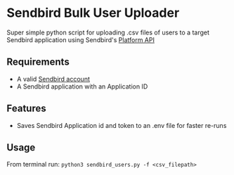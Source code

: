 # Sendbird Bulk User Uploader
Super simple python script for uploading .csv files of users to a target Sendbird application using Sendbird's [Platform API](https://docs.sendbird.com/platform)

## Requirements
- A valid [Sendbird account](https://dashboard.sendbird.com/auth/signup)
- A Sendbird application with an Application ID

## Features
- Saves Sendbird Application id and token to an .env file for faster re-runs

## Usage
From terminal run: `python3 sendbird_users.py -f <csv_filepath>`

